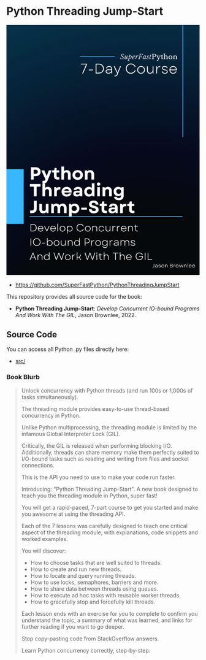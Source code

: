 # Python Threading Jump-Start

![Python Threading Jump-Start](cover.png)

* <https://github.com/SuperFastPython/PythonThreadingJumpStart>

This repository provides all source code for the book:

* **Python Threading Jump-Start**: _Develop Concurrent IO-bound Programs And Work With The GIL_, Jason Brownlee, 2022.


## Source Code
You can access all Python .py files directly here:

* [src/](src/)



### Book Blurb

> Unlock concurrency with Python threads (and run 100s or 1,000s of tasks simultaneously).
>
> The threading module provides easy-to-use thread-based concurrency in Python.
>
> Unlike Python multiprocessing, the threading module is limited by the infamous Global Interpreter Lock (GIL).
>
> Critically, the GIL is released when performing blocking I/O. Additionally, threads can share memory make them perfectly suited to I/O-bound tasks such as reading and writing from files and socket connections.
>
> This is the API you need to use to make your code run faster.
>
> Introducing: "Python Threading Jump-Start". A new book designed to teach you the threading module in Python, super fast!
>
> You will get a rapid-paced, 7-part course to get you started and make you awesome at using the threading API.
>
> Each of the 7 lessons was carefully designed to teach one critical aspect of the threading module, with explanations, code snippets and worked examples.
>
> You will discover:
>
> * How to choose tasks that are well suited to threads.
> * How to create and run new threads.
> * How to locate and query running threads.
> * How to use locks, semaphores, barriers and more.
> * How to share data between threads using queues.
> * How to execute ad hoc tasks with reusable worker threads.
> * How to gracefully stop and forcefully kill threads.
>
> Each lesson ends with an exercise for you to complete to confirm you understand the topic, a summary of what was learned, and links for further reading if you want to go deeper.
>
> Stop copy-pasting code from StackOverflow answers.
>
> Learn Python concurrency correctly, step-by-step.

